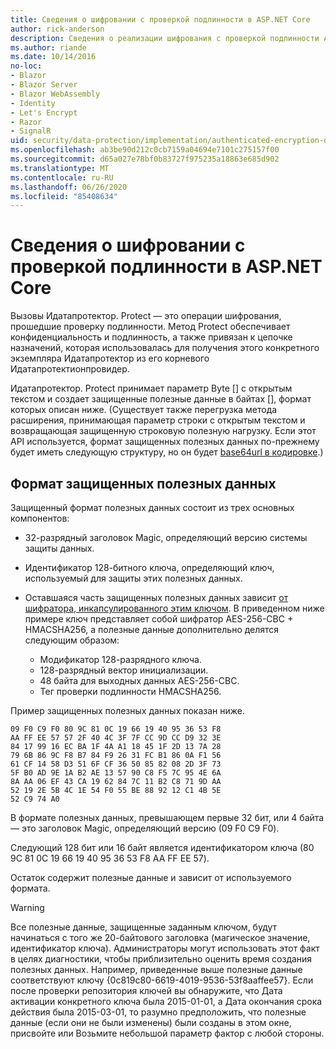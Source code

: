 ```yaml
---
title: Сведения о шифровании с проверкой подлинности в ASP.NET Core
author: rick-anderson
description: Сведения о реализации шифрования с проверкой подлинности ASP.NET Core Data Protection.
ms.author: riande
ms.date: 10/14/2016
no-loc:
- Blazor
- Blazor Server
- Blazor WebAssembly
- Identity
- Let's Encrypt
- Razor
- SignalR
uid: security/data-protection/implementation/authenticated-encryption-details
ms.openlocfilehash: ab3be90d212c0cb7159a04694e7101c275157f00
ms.sourcegitcommit: d65a027e78bf0b83727f975235a18863e685d902
ms.translationtype: MT
ms.contentlocale: ru-RU
ms.lasthandoff: 06/26/2020
ms.locfileid: "85408634"
---
```

# <a name="authenticated-encryption-details-in-aspnet-core"></a>Сведения о шифровании с проверкой подлинности в ASP.NET Core

<a name="data-protection-implementation-authenticated-encryption-details"></a>

Вызовы Идатапротектор. Protect — это операции шифрования, прошедшие проверку подлинности. Метод Protect обеспечивает конфиденциальность и подлинность, а также привязан к цепочке назначений, которая использовалась для получения этого конкретного экземпляра Идатапротектор из его корневого Идатапротектионпровидер.

Идатапротектор. Protect принимает параметр Byte [] с открытым текстом и создает защищенные полезные данные в байтах [], формат которых описан ниже. (Существует также перегрузка метода расширения, принимающая параметр строки с открытым текстом и возвращающая защищенную строковую полезную нагрузку. Если этот API используется, формат защищенных полезных данных по-прежнему будет иметь следующую структуру, но он будет [base64url в кодировке](https://tools.ietf.org/html/rfc4648#section-5).)

## <a name="protected-payload-format"></a>Формат защищенных полезных данных

Защищенный формат полезных данных состоит из трех основных компонентов:

* 32-разрядный заголовок Magic, определяющий версию системы защиты данных.

* Идентификатор 128-битного ключа, определяющий ключ, используемый для защиты этих полезных данных.

* Оставшаяся часть защищенных полезных данных зависит [от шифратора, инкапсулированного этим ключом](xref:security/data-protection/implementation/subkeyderivation#data-protection-implementation-subkey-derivation). В приведенном ниже примере ключ представляет собой шифратор AES-256-CBC + HMACSHA256, а полезные данные дополнительно делятся следующим образом:
  * Модификатор 128-разрядного ключа.
  * 128-разрядный вектор инициализации.
  * 48 байта для выходных данных AES-256-CBC.
  * Тег проверки подлинности HMACSHA256.

Пример защищенных полезных данных показан ниже.

```
09 F0 C9 F0 80 9C 81 0C 19 66 19 40 95 36 53 F8
AA FF EE 57 57 2F 40 4C 3F 7F CC 9D CC D9 32 3E
84 17 99 16 EC BA 1F 4A A1 18 45 1F 2D 13 7A 28
79 6B 86 9C F8 B7 84 F9 26 31 FC B1 86 0A F1 56
61 CF 14 58 D3 51 6F CF 36 50 85 82 08 2D 3F 73
5F B0 AD 9E 1A B2 AE 13 57 90 C8 F5 7C 95 4E 6A
8A AA 06 EF 43 CA 19 62 84 7C 11 B2 C8 71 9D AA
52 19 2E 5B 4C 1E 54 F0 55 BE 88 92 12 C1 4B 5E
52 C9 74 A0
```

В формате полезных данных, превышающем первые 32 бит, или 4 байта — это заголовок Magic, определяющий версию (09 F0 C9 F0).

Следующий 128 бит или 16 байт является идентификатором ключа (80 9C 81 0C 19 66 19 40 95 36 53 F8 AA FF EE 57).

Остаток содержит полезные данные и зависит от используемого формата.

> [!WARNING]
> Все полезные данные, защищенные заданным ключом, будут начинаться с того же 20-байтового заголовка (магическое значение, идентификатор ключа). Администраторы могут использовать этот факт в целях диагностики, чтобы приблизительно оценить время создания полезных данных. Например, приведенные выше полезные данные соответствуют ключу {0c819c80-6619-4019-9536-53f8aaffee57}. Если после проверки репозитория ключей вы обнаружите, что Дата активации конкретного ключа была 2015-01-01, а Дата окончания срока действия была 2015-03-01, то разумно предположить, что полезные данные (если они не были изменены) были созданы в этом окне, присвойте или Возьмите небольшой параметр фактор с любой стороны.
